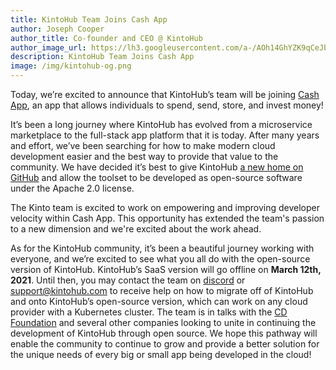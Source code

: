 ```yaml
---
title: KintoHub Team Joins Cash App
author: Joseph Cooper
author_title: Co-founder and CEO @ KintoHub
author_image_url: https://lh3.googleusercontent.com/a-/AOh14GhYZK9qCeJbVqSGcuqL-Y9XvsETwdv4SmNxjrHT=s70-p-k-no
description: KintoHub Team Joins Cash App
image: /img/kintohub-og.png
---
```


Today, we’re excited to announce that KintoHub’s team will be joining [Cash App](https://cash.app/), an app that allows individuals to spend, send, store, and invest money!

<!--truncate-->

It’s been a long journey where KintoHub has evolved from a microservice marketplace to the full-stack app platform that it is today. After many years and effort, we’ve been searching for how to make modern cloud development easier and the best way to provide that value to the community. We have decided it’s best to give KintoHub [a new home on GitHub](https://github.com/kintoproj) and allow the toolset to be developed as open-source software under the Apache 2.0 license.

The Kinto team is excited to work on empowering and improving developer velocity within Cash App. This opportunity has extended the team's passion to a new dimension and we're excited about the work ahead.

As for the KintoHub community, it’s been a beautiful journey working with everyone, and we’re excited to see what you all do with the open-source version of KintoHub. KintoHub’s SaaS version will go offline on **March 12th, 2021**. Until then, you may contact the team on [discord](https://kintohub.com/discord) or [support@kintohub.com](mailto:support@kintohub.com) to receive help on how to migrate off of KintoHub and onto KintoHub’s open-source version, which can work on any cloud provider with a Kubernetes cluster. The team is in talks with the [CD Foundation](https://cd.foundation/) and several other companies looking to unite in continuing the development of KintoHub through open source. We hope this pathway will enable the community to continue to grow and provide a better solution for the unique needs of every big or small app being developed in the cloud!
